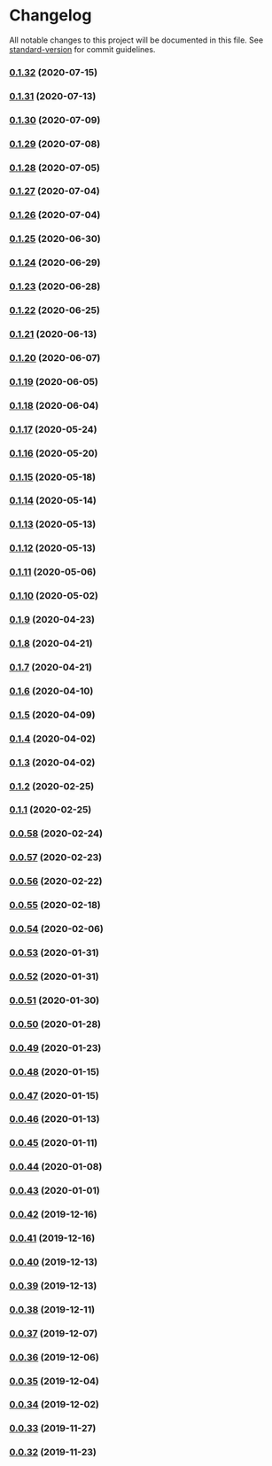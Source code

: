 # Changelog

All notable changes to this project will be documented in this file. See [standard-version](https://github.com/conventional-changelog/standard-version) for commit guidelines.

### [0.1.32](https://github.com/cydran/cydran/compare/v0.1.31...v0.1.32) (2020-07-15)

### [0.1.31](https://github.com/cydran/cydran/compare/v0.1.30...v0.1.31) (2020-07-13)

### [0.1.30](https://github.com/cydran/cydran/compare/v0.1.29...v0.1.30) (2020-07-09)

### [0.1.29](https://github.com/cydran/cydran/compare/v0.1.28...v0.1.29) (2020-07-08)

### [0.1.28](https://github.com/cydran/cydran/compare/v0.1.27...v0.1.28) (2020-07-05)

### [0.1.27](https://github.com/cydran/cydran/compare/v0.1.26...v0.1.27) (2020-07-04)

### [0.1.26](https://github.com/cydran/cydran/compare/v0.1.25...v0.1.26) (2020-07-04)

### [0.1.25](https://github.com/cydran/cydran/compare/v0.1.24...v0.1.25) (2020-06-30)

### [0.1.24](https://github.com/cydran/cydran/compare/v0.1.23...v0.1.24) (2020-06-29)

### [0.1.23](https://github.com/cydran/cydran/compare/v0.1.22...v0.1.23) (2020-06-28)

### [0.1.22](https://github.com/cydran/cydran/compare/v0.1.21...v0.1.22) (2020-06-25)

### [0.1.21](https://github.com/cydran/cydran/compare/v0.1.20...v0.1.21) (2020-06-13)

### [0.1.20](https://github.com/cydran/cydran/compare/v0.1.19...v0.1.20) (2020-06-07)

### [0.1.19](https://github.com/cydran/cydran/compare/v0.1.18...v0.1.19) (2020-06-05)

### [0.1.18](https://github.com/cydran/cydran/compare/v0.1.17...v0.1.18) (2020-06-04)

### [0.1.17](https://github.com/cydran/cydran/compare/v0.1.16...v0.1.17) (2020-05-24)

### [0.1.16](https://github.com/cydran/cydran/compare/v0.1.15...v0.1.16) (2020-05-20)

### [0.1.15](https://github.com/cydran/cydran/compare/v0.1.14...v0.1.15) (2020-05-18)

### [0.1.14](https://github.com/cydran/cydran/compare/v0.1.13...v0.1.14) (2020-05-14)

### [0.1.13](https://github.com/cydran/cydran/compare/v0.1.12...v0.1.13) (2020-05-13)

### [0.1.12](https://github.com/cydran/cydran/compare/v0.1.11...v0.1.12) (2020-05-13)

### [0.1.11](https://github.com/cydran/cydran/compare/v0.1.10...v0.1.11) (2020-05-06)

### [0.1.10](https://github.com/cydran/cydran/compare/v0.1.9...v0.1.10) (2020-05-02)

### [0.1.9](https://github.com/cydran/cydran/compare/v0.1.8...v0.1.9) (2020-04-23)

### [0.1.8](https://github.com/cydran/cydran/compare/v0.1.7...v0.1.8) (2020-04-21)

### [0.1.7](https://github.com/cydran/cydran/compare/v0.1.6...v0.1.7) (2020-04-21)

### [0.1.6](https://github.com/cydran/cydran/compare/v0.1.5...v0.1.6) (2020-04-10)

### [0.1.5](https://github.com/cydran/cydran/compare/v0.1.4...v0.1.5) (2020-04-09)

### [0.1.4](https://github.com/cydran/cydran/compare/v0.1.3...v0.1.4) (2020-04-02)

### [0.1.3](https://github.com/cydran/cydran/compare/v0.1.2...v0.1.3) (2020-04-02)

### [0.1.2](https://github.com/cydran/cydran/compare/v0.1.1...v0.1.2) (2020-02-25)

### [0.1.1](https://github.com/cydran/cydran/compare/v0.0.58...v0.1.1) (2020-02-25)

### [0.0.58](https://github.com/cydran/cydran/compare/v0.0.57...v0.0.58) (2020-02-24)

### [0.0.57](https://github.com/cydran/cydran/compare/v0.0.56...v0.0.57) (2020-02-23)

### [0.0.56](https://github.com/cydran/cydran/compare/v0.0.55...v0.0.56) (2020-02-22)

### [0.0.55](https://github.com/cydran/cydran/compare/v0.0.54...v0.0.55) (2020-02-18)

### [0.0.54](https://github.com/cydran/cydran/compare/v0.0.53...v0.0.54) (2020-02-06)

### [0.0.53](https://github.com/cydran/cydran/compare/v0.0.52...v0.0.53) (2020-01-31)

### [0.0.52](https://github.com/cydran/cydran/compare/v0.0.51...v0.0.52) (2020-01-31)

### [0.0.51](https://github.com/cydran/cydran/compare/v0.0.50...v0.0.51) (2020-01-30)

### [0.0.50](https://github.com/cydran/cydran/compare/v0.0.49...v0.0.50) (2020-01-28)

### [0.0.49](https://github.com/cydran/cydran/compare/v0.0.48...v0.0.49) (2020-01-23)

### [0.0.48](https://github.com/cydran/cydran/compare/v0.0.47...v0.0.48) (2020-01-15)

### [0.0.47](https://github.com/cydran/cydran/compare/v0.0.46...v0.0.47) (2020-01-15)

### [0.0.46](https://github.com/cydran/cydran/compare/v0.0.45...v0.0.46) (2020-01-13)

### [0.0.45](https://github.com/cydran/cydran/compare/v0.0.44...v0.0.45) (2020-01-11)

### [0.0.44](https://github.com/cydran/cydran/compare/v0.0.43...v0.0.44) (2020-01-08)

### [0.0.43](https://github.com/cydran/cydran/compare/v0.0.42...v0.0.43) (2020-01-01)

### [0.0.42](https://github.com/cydran/cydran/compare/v0.0.41...v0.0.42) (2019-12-16)

### [0.0.41](https://github.com/cydran/cydran/compare/v0.0.40...v0.0.41) (2019-12-16)

### [0.0.40](https://github.com/cydran/cydran/compare/v0.0.39...v0.0.40) (2019-12-13)

### [0.0.39](https://github.com/cydran/cydran/compare/v0.0.38...v0.0.39) (2019-12-13)

### [0.0.38](https://github.com/cydran/cydran/compare/v0.0.37...v0.0.38) (2019-12-11)

### [0.0.37](https://github.com/cydran/cydran/compare/v0.0.36...v0.0.37) (2019-12-07)

### [0.0.36](https://github.com/cydran/cydran/compare/v0.0.35...v0.0.36) (2019-12-06)

### [0.0.35](https://github.com/cydran/cydran/compare/v0.0.34...v0.0.35) (2019-12-04)

### [0.0.34](https://github.com/cydran/cydran/compare/v0.0.33...v0.0.34) (2019-12-02)

### [0.0.33](https://github.com/cydran/cydran/compare/v0.0.32...v0.0.33) (2019-11-27)

### [0.0.32](https://github.com/cydran/cydran/compare/v0.0.31...v0.0.32) (2019-11-23)
